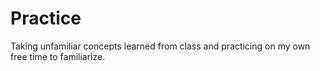 # Practice
Taking unfamiliar concepts learned from class and practicing on my own free time to familiarize.
  
  
